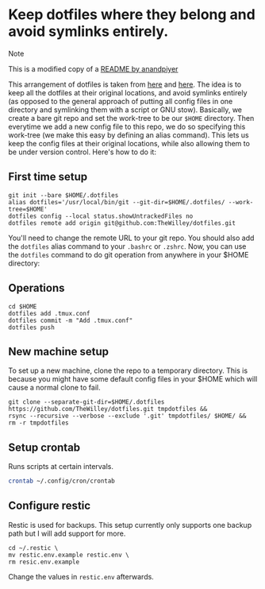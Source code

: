 # Keep dotfiles where they belong and avoid symlinks entirely.

> [!NOTE]
> This is a modified copy of a [README by anandpiyer](https://github.com/anandpiyer/.dotfiles/blob/master/.dotfiles/README.md)

This arrangement of dotfiles is taken from [here](https://news.ycombinator.com/item?id=11070797) and [here](https://developer.atlassian.com/blog/2016/02/best-way-to-store-dotfiles-git-bare-repo/). The idea is to keep all the dotfiles at their original locations, and avoid symlinks entirely (as opposed to the general approach of putting all config files in one directory and symlinking them with a script or GNU stow). Basically, we create a bare git repo and set the work-tree to be our `$HOME` directory. Then everytime we add a new config file to this repo, we do so specifying this work-tree (we make this easy by defining an alias command). This lets us keep the config files at their original locations, while also allowing them to be under version control. Here's how to do it:

## First time setup

```
git init --bare $HOME/.dotfiles
alias dotfiles='/usr/local/bin/git --git-dir=$HOME/.dotfiles/ --work-tree=$HOME'
dotfiles config --local status.showUntrackedFiles no
dotfiles remote add origin git@github.com:TheWilley/dotfiles.git
```

You'll need to change the remote URL to your git repo. You should also add the `dotfiles` alias command to your `.bashrc` or `.zshrc`. Now, you can use the `dotfiles` command to do git operation from anywhere in your $HOME directory:

## Operations

```
cd $HOME
dotfiles add .tmux.conf
dotfiles commit -m "Add .tmux.conf"
dotfiles push
```

## New machine setup

To set up a new machine, clone the repo to a temporary directory. This is because you might have some default config files in your $HOME which will cause a normal clone to fail.

```
git clone --separate-git-dir=$HOME/.dotfiles https://github.com/TheWilley/dotfiles.git tmpdotfiles &&
rsync --recursive --verbose --exclude '.git' tmpdotfiles/ $HOME/ &&
rm -r tmpdotfiles
```

## Setup crontab

Runs scripts at certain intervals.

```bash
crontab ~/.config/cron/crontab
```

## Configure restic

Restic is used for backups. This setup currently only supports one backup path but I will add support for more.

```
cd ~/.restic \
mv restic.env.example restic.env \
rm resic.env.example
```

Change the values in `restic.env` afterwards.
